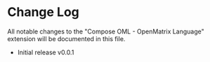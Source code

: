# Change Log

All notable changes to the "Compose OML - OpenMatrix Language" extension will be documented in this file.

- Initial release v0.0.1